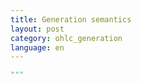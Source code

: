 ```yaml
---
title: Generation semantics
layout: post
category: ohlc_generation
language: en
---
```


```python
"""

```
